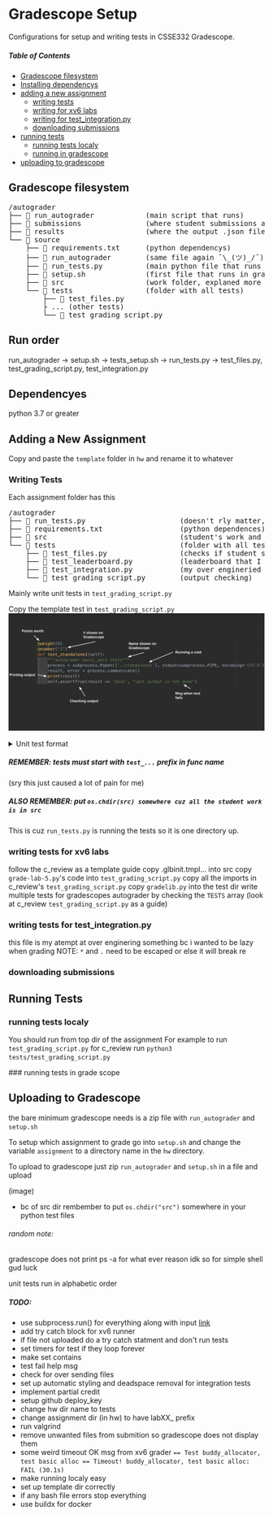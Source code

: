 # Gradescope Setup

Configurations for setup and writing tests in CSSE332 Gradescope.


##### Table of Contents  
* [Gradescope filesystem](#filesys)  
* [Installing dependencys](#deps)  
* [adding a new assignment](#newHw)  
    * [writing tests](#tests)  
    * [writing for xv6 labs](#xv6Tests)  
    * [writing for test_integration.py](#integrationTests)  
    * [downloading submissions](#download)
* [running tests](#runningTests)  
    * [running tests localy](#runningLocaly)  
    * [running in gradescope](#runningOnGrade)  
* [uploading to gradescope](#upload)  


<a name="filesys"/>  

## Gradescope filesystem
<pre>
/autograder
├──  run_autograder            (main script that runs)
├──  submissions               (where student submissions are)
├──  results                   (where the output .json file goes)
└──  source            
    ├──  requirements.txt      (python dependencys)
    ├──  run_autograder        (same file again ¯\_(ツ)_/¯)
    ├──  run_tests.py          (main python file that runs all tests)
    ├──  setup.sh              (first file that runs in gradescope & sets up dependencys)
    ├──  src                   (work folder, explaned more in "writing test" section)
    └──  tests                 (folder with all tests)
        ├──  test_files.py
        ├ ... (other tests)
        └──  test_grading_script.py
</pre>

<a name="deps"/>  

## Run order
run_autograder -> setup.sh -> tests_setup.sh -> run_tests.py -> test_files.py, test_grading_script.py, test_integration.py

## Dependencyes
python 3.7 or greater

<a name="newHW"/>  

## Adding a New Assignment
Copy and paste the `template` folder in `hw` and rename it to whatever

<a name="tests"/>  

### Writing Tests

Each assignment folder has this
<pre>
/autograder
├──  run_tests.py                      (doesn't rly matter, just runs all tests and formats output)
├──  requirements.txt                  (python dependences)
├──  src                               (student's work and hw source files)
└──  tests                             (folder with all tests)
    ├──  test_files.py                 (checks if student submitted all files)
    ├──  test_leaderboard.py           (leaderboard that I have yet to use :') )
    ├──  test_integration.py           (my over engineried autograder :) )
    └──  test_grading_script.py        (output checking)
</pre>

Mainly write unit tests in `test_grading_script.py`

Copy the template test in `test_grading_script.py`
![template test picture](img/ex_test.png)

<details>
    <summary> Unit test format </summary>
Write test follow python untests format:  

* to write test there must be a dir called `tests` next to the `run_tests.py` file
* inside the `tests` dir each file must have `test_...` in the name
* there must be a gradescope_utils class imported
* each test **must** start with prefix `test_...`
</details>

##### REMEMBER: tests must start with `test_...` prefix in func name 
(sry this just caused a lot of pain for me)

##### ALSO REMEMBER: put `os.chdir(src) somewhere cuz all the student work is in src`
This is cuz `run_tests.py` is running the tests so it is one directory up.

<a name="xv6Tests"/>  

### writing tests for xv6 labs
follow the c_review as a template guide
copy .glbinit.tmpl... into src
copy `grade-lab-5.py`'s code into `test_grading_script.py`
copy all the imports in c_review's `test_grading_script.py` 
copy `gradelib.py` into the test dir
write multiple tests for gradescopes autograder by checking the `TESTS` array (look at c_review `test_grading_script.py` as a guide)

<a name="integrationTests"/>  

### writing tests for test_integration.py
this file is my atempt at over enginering something bc i wanted to be lazy when grading
NOTE: `*` and `.` need to be escaped or else it will break re

<a name="download"/>  

### downloading submissions

<a name="runningTests"/>  

## Running Tests

<a name="runningLocaly"/>  

### running tests localy
You should run from top dir of the assignment
For example to run `test_grading_script.py` for c_review run `python3 tests/test_grading_script.py`

<a name="runningOnGrade"/>  
### running tests in grade scope


<a name="upload"/>  

## Uploading to Gradescope
the bare minimum gradescope needs is a zip file with `run_autograder` and `setup.sh`

To setup which assignment to grade go into `setup.sh` and change the
variable `assignment` to a directory name in the `hw` directory.

To upload to gradescope just zip `run_autograder` and `setup.sh` in a file and
upload

(image)


* bc of src dir rembember to put `os.chdir("src")` somewhere in your python test files

###### random note:
gradescope does not print ps -a for what ever reason idk so for simple shell gud luck

unit tests run in alphabetic order
##### TODO:
* use subprocess.run() for everything along with input [link](https://stackoverflow.com/questions/39187886/what-is-the-difference-between-subprocess-popen-and-subprocess-run)
* add try catch block for xv6 runner
* if file not uploaded do a try catch statment and don't run tests
* set timers for test if they loop forever
* make set contains
* test fail help msg
* check for over sending files
* set up automatic styling and deadspace removal for integration tests
* implement partial credit
* setup github deploy_key
* change hw dir name to tests
* change assignment dir (in hw) to have labXX_ prefix
* run valgrind
* remove unwanted files from submition so gradescope does not display them
* some weird timeout OK msg from xv6 grader `== Test buddy_allocator, test basic alloc == Timeout! buddy_allocator, test basic alloc: FAIL (30.1s) `
* make running localy easy
* set up template dir correctly
* if any bash file errors stop everything
* use buildx for docker